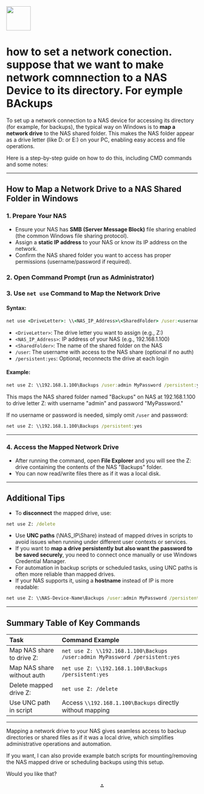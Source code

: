 <img src="https://r2cdn.perplexity.ai/pplx-full-logo-primary-dark%402x.png" style="height:64px;margin-right:32px"/>

# how to set a network conection. suppose that we want to make network comnnection to a NAS Device  to its directory. For eymple BAckups

To set up a network connection to a NAS device for accessing its directory (for example, for backups), the typical way on Windows is to **map a network drive** to the NAS shared folder. This makes the NAS folder appear as a drive letter (like D: or E:) on your PC, enabling easy access and file operations.

Here is a step-by-step guide on how to do this, including CMD commands and some notes:

***

## How to Map a Network Drive to a NAS Shared Folder in Windows

### 1. Prepare Your NAS

- Ensure your NAS has **SMB (Server Message Block)** file sharing enabled (the common Windows file sharing protocol).
- Assign a **static IP address** to your NAS or know its IP address on the network.
- Confirm the NAS shared folder you want to access has proper permissions (username/password if required).


### 2. Open Command Prompt (run as Administrator)

### 3. Use `net use` Command to Map the Network Drive

#### Syntax:

```cmd
net use <DriveLetter>: \\<NAS_IP_Address>\<SharedFolder> /user:<username> <password> /persistent:yes
```

- `<DriveLetter>`: The drive letter you want to assign (e.g., Z:)
- `<NAS_IP_Address>`: IP address of your NAS (e.g., 192.168.1.100)
- `<SharedFolder>`: The name of the shared folder on the NAS
- `/user`: The username with access to the NAS share (optional if no auth)
- `/persistent:yes`: Optional, reconnects the drive at each login


#### Example:

```cmd
net use Z: \\192.168.1.100\Backups /user:admin MyPassword /persistent:yes
```

This maps the NAS shared folder named "Backups" on NAS at 192.168.1.100 to drive letter Z: with username "admin" and password "MyPassword."

If no username or password is needed, simply omit `/user` and password:

```cmd
net use Z: \\192.168.1.100\Backups /persistent:yes
```


***

### 4. Access the Mapped Network Drive

- After running the command, open **File Explorer** and you will see the Z: drive containing the contents of the NAS "Backups" folder.
- You can now read/write files there as if it was a local disk.

***

## Additional Tips

- To **disconnect** the mapped drive, use:

```cmd
net use Z: /delete
```

- Use **UNC paths** (\\NAS_IP\Share) instead of mapped drives in scripts to avoid issues when running under different user contexts or services.
- If you want to **map a drive persistently but also want the password to be saved securely**, you need to connect once manually or use Windows Credential Manager.
- For automation in backup scripts or scheduled tasks, using UNC paths is often more reliable than mapped drives.
- If your NAS supports it, using a **hostname** instead of IP is more readable:

```cmd
net use Z: \\NAS-Device-Name\Backups /user:admin MyPassword /persistent:yes
```


***

## Summary Table of Key Commands

| Task | Command Example |
| :-- | :-- |
| Map NAS share to drive Z: | `net use Z: \\192.168.1.100\Backups /user:admin MyPassword /persistent:yes` |
| Map NAS share without auth | `net use Z: \\192.168.1.100\Backups /persistent:yes` |
| Delete mapped drive Z: | `net use Z: /delete` |
| Use UNC path in script | Access `\\192.168.1.100\Backups` directly without mapping |


***

Mapping a network drive to your NAS gives seamless access to backup directories or shared files as if it was a local drive, which simplifies administrative operations and automation.

If you want, I can also provide example batch scripts for mounting/removing the NAS mapped drive or scheduling backups using this setup.

Would you like that?

<div style="text-align: center">⁂</div>

[^1]: https://www.youtube.com/watch?v=ipZl_iRiYCc

[^2]: https://www.qnap.com/en/how-to/faq/article/two-alternative-methods-to-map-the-shared-folder-as-the-network-drive-in-windows

[^3]: https://www.youtube.com/watch?v=NhPquURIAoI

[^4]: https://support-en.wd.com/app/answers/detailweb/a_id/25436/~/how-to-access-and-map-a-wd-network-drive-on-windows-11-and-windows-10

[^5]: https://www.reddit.com/r/synology/comments/uc0v2x/how_to_access_nas_mapped_as_network_drive_in/

[^6]: https://unr.teamdynamix.com/TDClient/2684/Portal/KB/ArticleDet?ID=116969

[^7]: https://support.microsoft.com/en-us/windows/file-sharing-over-a-network-in-windows-b58704b2-f53a-4b82-7bc1-80f9994725bf

[^8]: https://answers.microsoft.com/en-us/windows/forum/all/map-nas-drive/e91e1b6b-3b5b-4f46-a15c-c4d3d5be5f75

[^9]: https://kb.synology.com/en-au/DSM/tutorial/How_to_map_network_drives_from_your_Synology_NAS

[^10]: https://kb.netgear.com/19864/How-do-I-map-a-network-drive-in-Windows

